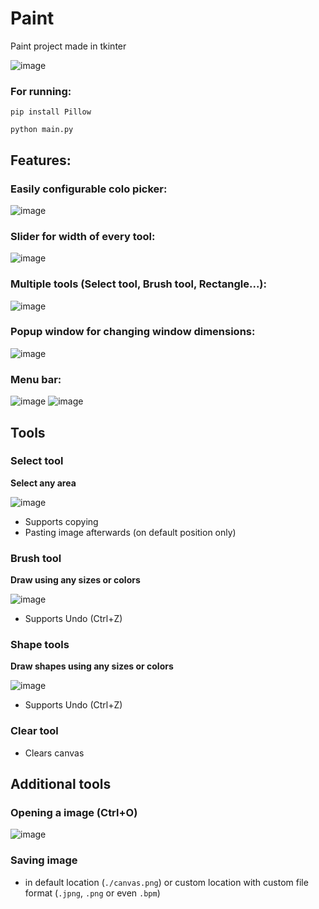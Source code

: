 # Paint
Paint project made in tkinter

![image](https://user-images.githubusercontent.com/74879467/207472537-dae9f28e-8498-4a05-8127-e534847bad9a.png)


### For running:
```
pip install Pillow
```
```
python main.py
```


## Features:
### Easily configurable colo picker:
![image](https://user-images.githubusercontent.com/74879467/207471143-63c48c44-39b2-43cd-a033-5de9a351bfff.png)

### Slider for width of every tool:
![image](https://user-images.githubusercontent.com/74879467/207471266-27e7dd13-4817-4a34-87e9-0ae0df2fab70.png)

### Multiple tools (Select tool, Brush tool, Rectangle...):
![image](https://user-images.githubusercontent.com/74879467/207471290-d524afef-a4aa-4cfd-9271-a1613c1b458f.png)

### Popup window for changing window dimensions:
![image](https://user-images.githubusercontent.com/74879467/207471394-3bd85032-80ef-4315-830d-f317098a71a4.png)

### Menu bar:
![image](https://user-images.githubusercontent.com/74879467/207471437-e1d114be-1b24-4abd-8a6b-e6e9921b2db6.png)
![image](https://user-images.githubusercontent.com/74879467/207471448-fddd1580-49c1-4f73-a1c0-d9ffd25a7563.png)

## Tools
### Select tool
**Select any area**

![image](https://user-images.githubusercontent.com/74879467/207471606-fb5f53c6-3c06-4b55-9766-a63f26ec04e6.png)

* Supports copying
* Pasting image afterwards (on default position only)

### Brush tool
**Draw using any sizes or colors**

![image](https://user-images.githubusercontent.com/74879467/207471948-9a53066c-5ccc-4437-b2ba-27a082d1bda4.png)

* Supports Undo (Ctrl+Z)

### Shape tools
**Draw shapes using any sizes or colors**

![image](https://user-images.githubusercontent.com/74879467/207472087-40a2073b-6195-4832-9836-77952c369705.png)

* Supports Undo (Ctrl+Z)

### Clear tool
* Clears canvas

## Additional tools
### Opening a image (Ctrl+O)
![image](https://user-images.githubusercontent.com/74879467/207472327-e27aac45-dffa-47db-b1af-758ee357999d.png)

### Saving image
* in default location (`./canvas.png`) or custom location with custom file format (`.jpng`, `.png` or even `.bpm`)

